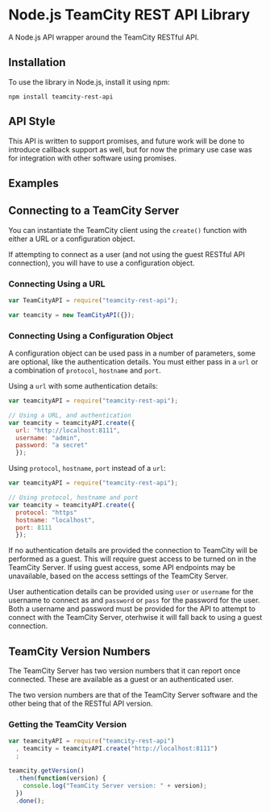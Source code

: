 # Node.js TeamCity REST API Library

A Node.js API wrapper around the TeamCity RESTful API.

## Installation
To use the library in Node.js, install it using npm:

```npm install teamcity-rest-api```

## API Style
This API is written to support promises, and future work will be done to introduce callback support as well, but for now
the primary use case was for integration with other software using promises.

## Examples


## Connecting to a TeamCity Server

You can instantiate the TeamCity client using the `create()` function with either a URL or a configuration object.

If attempting to connect as a user (and not using the guest RESTful API connection), you will
have to use a configuration object.

### Connecting Using a URL

```js
var TeamCityAPI = require("teamcity-rest-api");

var teamcity = new TeamCityAPI({});
```

### Connecting Using a Configuration Object

A configuration object can be used pass in a number of parameters, some are optional, like the authentication details.
You must either pass in a `url` or a combination of `protocol`, `hostname` and `port`.

Using a `url` with some authentication details:
```js
var teamcityAPI = require("teamcity-rest-api");

// Using a URL, and authentication
var teamcity = teamcityAPI.create({
  url: "http://localhost:8111",
  username: "admin",
  password: "a secret"
  });
```

Using `protocol`, `hostname`, `port` instead of a `url`:
```js
var teamcityAPI = require("teamcity-rest-api");

// Using protocol, hostname and port
var teamcity = teamcityAPI.create({
  protocol: "https"
  hostname: "localhost",
  port: 8111
  });
```

If no authentication details are provided the connection to TeamCity will be performed as a guest. This will require
guest access to be turned on in the TeamCity Server. If using guest access, some API endpoints may be unavailable, based
on the access settings of the TeamCity Server.

User authentication details can be provided using `user` or `username` for the username to connect as and
`password` or `pass` for the password for the user. Both a username and password must be provided for the API to attempt to
connect with the TeamCity Server, oterhwise it will fall back to using a guest connection.

## TeamCity Version Numbers
The TeamCity Server has two version numbers that it can report once connected. These are available as a guest or an
authenticated user.

The two version numbers are that of the TeamCity Server software and the other being that of the RESTful API version.

### Getting the TeamCity Version

```js
var teamcityAPI = require("teamcity-rest-api")
  , teamcity = teamcityAPI.create("http://localhost:8111")
  ;

teamcity.getVersion()
  .then(function(version) {
    console.log("TeamCity Server version: " + version);
  })
  .done();
```